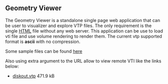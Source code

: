 ## Geometry Viewer

The Geometry Viewer is a standalone single page web application that can be user to visualizer and explore VTP files. The only requirement is the single [HTML] file without any web server. This application can be use to load vti file and use volume rendering to render them.
The current vtp supported format is __ascii__ with no compression.

Some sample files can be found [here](https://data.kitware.com/#collection/586fef9f8d777f05f44a5c86/folder/59de9dd58d777f31ac641dc3)

Also using extra argument to the URL allow to view remote VTI like the links below:
- [diskout.vtp](https://kitware.github.io/vtk-js/examples/GeometryViewer/GeometryViewer.html?fileURL=https://data.kitware.com/api/v1/item/59de9de58d777f31ac641dc5/download) 471.9 kB

[HTML]: https://kitware.github.io/vtk-js/examples/GeometryViewer/GeometryViewer.html
